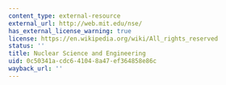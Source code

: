 ```yaml
---
content_type: external-resource
external_url: http://web.mit.edu/nse/
has_external_license_warning: true
license: https://en.wikipedia.org/wiki/All_rights_reserved
status: ''
title: Nuclear Science and Engineering
uid: 0c50341a-cdc6-4104-8a47-ef364858e86c
wayback_url: ''
---
```

